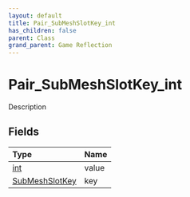 ```yaml
---
layout: default
title: Pair_SubMeshSlotKey_int
has_children: false
parent: Class
grand_parent: Game Reflection
---
```

# Pair_SubMeshSlotKey_int
Description 

## Fields

| Type | Name |
|:----------|:--------------|
| [int](/riftbreaker-wiki/docs/game-reflection/enums/int/) | value |
| [SubMeshSlotKey](/riftbreaker-wiki/docs/game-reflection/classes/sub_mesh_slot_key/) | key |

